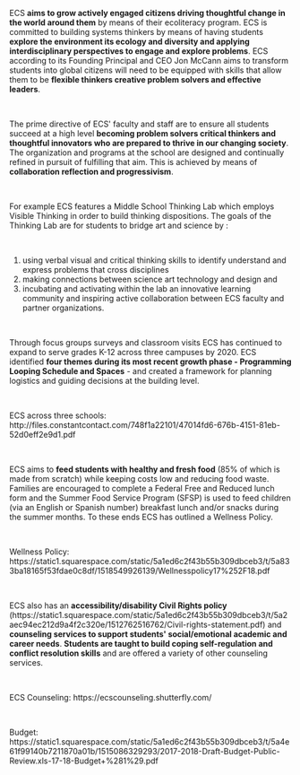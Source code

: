 <p><span style=font-weight: 400;>ECS </span><strong>aims to grow actively engaged citizens driving thoughtful change in the world around them</strong><span style=font-weight: 400;> by means of their ecoliteracy program. ECS is committed to building systems thinkers by means of having students </span><strong>explore the environment its ecology and diversity and applying interdisciplinary perspectives to engage and explore problems</strong><span style=font-weight: 400;>. ECS according to its Founding Principal and CEO Jon McCann aims to transform students into global citizens will need to be equipped with skills that allow them to be </span><strong>flexible thinkers creative problem solvers and effective leaders</strong><span style=font-weight: 400;>.</span></p>  <p> </p>  <p><span style=font-weight: 400;>The prime directive of ECS' faculty and staff are to ensure all students succeed at a high level </span><strong>becoming problem solvers critical thinkers and thoughtful innovators who are prepared to thrive in our changing society</strong><span style=font-weight: 400;>. The organization and programs at the school are designed and continually refined in pursuit of fulfilling that aim. This is achieved by means of </span><strong>collaboration reflection and progressivism</strong><span style=font-weight: 400;>.</span></p>  <p> </p>  <p><span style=font-weight: 400;>For example ECS features a Middle School Thinking Lab which employs Visible Thinking in order to build thinking dispositions. The goals of the Thinking Lab are for students to bridge art and science by :</span></p>  <p> </p>  <ol>  <li><span style=font-weight: 400;> using verbal visual and critical thinking skills to identify understand and express problems that cross disciplines</span></li>  <li><span style=font-weight: 400;> making connections between science art technology and design and </span></li>  <li><span style=font-weight: 400;> incubating and activating within the lab an innovative learning community and inspiring active collaboration between ECS faculty and partner organizations.</span></li>  </ol>  <p> </p>  <p><span style=font-weight: 400;>Through focus groups surveys and classroom visits ECS has continued to expand to serve grades K-12 across three campuses by 2020. ECS identified </span><strong>four themes during its most recent growth phase - Programming Looping Schedule and Spaces</strong><span style=font-weight: 400;> - and created a framework for planning logistics and guiding decisions at the building level.</span></p>  <p> </p>  <p><span style=font-weight: 400;>ECS across three schools: http://files.constantcontact.com/748f1a22101/47014fd6-676b-4151-81eb-52d0eff2e9d1.pdf</span></p>  <p> </p>  <p><span style=font-weight: 400;>ECS aims to </span><strong>feed students with healthy and fresh food</strong><span style=font-weight: 400;> (85% of which is made from scratch) while keeping costs low and reducing food waste. Families are encouraged to complete a Federal Free and Reduced lunch form and the Summer Food Service Program (SFSP) is used to feed children (via an English or Spanish number) breakfast lunch and/or snacks during the summer months. To these ends ECS has outlined a Wellness Policy.</span></p>  <p> </p>  <p><span style=font-weight: 400;>Wellness Policy: https://static1.squarespace.com/static/5a1ed6c2f43b55b309dbceb3/t/5a833ba18165f53fdae0c8df/1518549926139/Wellnesspolicy17%252F18.pdf</span></p>  <p> </p>  <p><span style=font-weight: 400;>ECS also has an </span><strong>accessibility/disability Civil Rights policy</strong><span style=font-weight: 400;> (https://static1.squarespace.com/static/5a1ed6c2f43b55b309dbceb3/t/5a2aec94ec212d9a4f2c320e/1512762516762/Civil-rights-statement.pdf) and </span><strong>counseling services to support students' social/emotional academic and career needs</strong><span style=font-weight: 400;>. </span><strong>Students are taught to build coping self-regulation and conflict resolution skills</strong><span style=font-weight: 400;> and are offered a variety of other counseling services.</span></p>  <p> </p>  <p><span style=font-weight: 400;>ECS Counseling: https://ecscounseling.shutterfly.com/</span></p>  <p> </p>  <p><span style=font-weight: 400;>Budget: https://static1.squarespace.com/static/5a1ed6c2f43b55b309dbceb3/t/5a4e61f99140b7211870a01b/1515086329293/2017-2018-Draft-Budget-Public-Review.xls-17-18-Budget+%281%29.pdf</span></p>